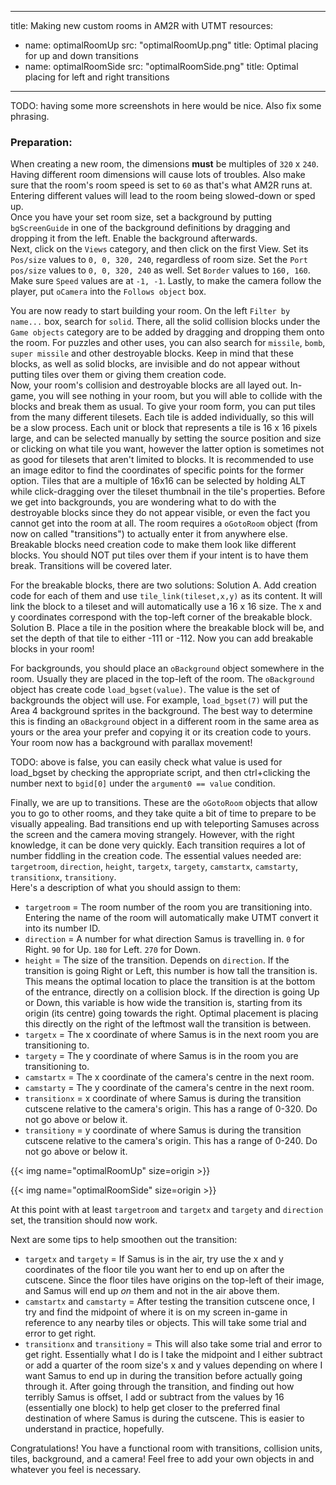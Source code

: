 
---
title: Making new custom rooms in AM2R with UTMT
resources: 
  - name: optimalRoomUp
    src: "optimalRoomUp.png"
    title: Optimal placing for up and down transitions
  - name: optimalRoomSide
    src: "optimalRoomSide.png"
    title: Optimal placing for left and right transitions
---

TODO: having some more screenshots in here would be nice. Also fix some phrasing.

### Preparation:
When creating a new room, the dimensions __must__ be multiples of `320` x `240`. Having different room dimensions will cause lots of troubles. Also make sure that the room's room speed is set to `60` as that's what AM2R runs at. Entering different values will lead to the room being slowed-down or sped up.  
Once you have your set room size, set a background by putting `bgScreenGuide` in one of the background definitions by dragging and dropping it from the left. Enable the background afterwards.  
Next, click on the `Views` category, and then click on the first View. Set its `Pos/size` values to `0, 0, 320, 240`, regardless of room size. Set the `Port pos/size` values to `0, 0, 320, 240` as well. Set `Border` values to `160, 160`. Make sure `Speed` values are at `-1, -1`. Lastly, to make the camera follow the player, put `oCamera` into the `Follows object` box.  

You are now ready to start building your room. On the left `Filter by name...` box, search for `solid`. There, all the solid collision blocks under the `Game objects` category are to be added by dragging and dropping them onto the room. For puzzles and other uses, you can also search for `missile`, `bomb`, `super missile` and other destroyable blocks. Keep in mind that these blocks, as well as solid blocks, are invisible and do not appear without putting tiles over them or giving them creation code.  
Now, your room's collision and destroyable blocks are all layed out. In-game, you will see nothing in your room, but you will able to collide with the blocks and break them as usual. To give your room form, you can put tiles from the many different tilesets. Each tile is added individually, so this will be a slow process. Each unit or block that represents a tile is 16 x 16 pixels large, and can be selected manually by setting the source position and size or clicking on what tile you want, however the latter option is sometimes not as good for tilesets that aren't limited to blocks. It is recommended to use an image editor to find the coordinates of specific points for the former option. Tiles that are a multiple of 16x16 can be selected by holding ALT while click-dragging over the tileset thumbnail in the tile's properties.
Before we get into backgrounds, you are wondering what to do with the destroyable blocks since they do not appear visible, or even the fact you cannot get into the room at all. The room requires a `oGotoRoom` object (from now on called "transitions") to actually enter it from anywhere else. Breakable blocks need creation code to make them look like different blocks. You should NOT put tiles over them if your intent is to have them break.
Transitions will be covered later.

For the breakable blocks, there are two solutions:
  Solution A. Add creation code for each of them and use `tile_link(tileset,x,y)` as its content. It will link the block to a tileset and will automatically use a 16 x 16 size. The x and y coordinates correspond with the top-left corner of the breakable block. 
  Solution B. Place a tile in the position where the breakable block will be, and set the depth of that tile to either -111 or -112.
Now you can add breakable blocks in your room!  

For backgrounds, you should place an `oBackground` object somewhere in the room. Usually they are placed in the top-left of the room. The `oBackground` object has create code `load_bgset(value)`. The value is the set of backgrounds the object will use. For example, `load_bgset(7)` will put the Area 4 background sprites in the background. The best way to determine this is finding an `oBackground` object in a different room in the same area as yours or the area your prefer and copying it or its creation code to yours. Your room now has a background with parallax movement!

TODO: above is false, you can easily check what value is used for load_bgset by checking the appropriate script, and then ctrl+clicking the number next to `bgid[0]` under the `argument0 == value` condition.

Finally, we are up to transitions. These are the `oGotoRoom` objects that allow you to go to other rooms, and they take quite a bit of time to prepare to be visually appealing. Bad transitions end up with teleporting Samuses across the screen and the camera moving strangely. However, with the right knowledge, it can be done very quickly. Each transition requires a lot of number fiddling in the creation code. The essential values needed are: `targetroom`, `direction`, `height`, `targetx`, `targety`, `camstartx`, `camstarty`, `transitionx`, `transitiony`.  
Here's a description of what you should assign to them:
- `targetroom` = The room number of the room you are transitioning into. Entering the name of the room will automatically make UTMT convert it into its number ID.
- `direction` = A number for what direction Samus is travelling in. `0` for Right. `90` for Up. `180` for Left. `270` for Down.
- `height` = The size of the transition. Depends on `direction`. If the transition is going Right or Left, this number is how tall the transition is. This means the optimal location to place the transition is at the bottom of the entrance, directly on a collision block. If the direction is going Up or Down, this variable is how wide the transition is, starting from its origin (its centre) going towards the right. Optimal placement is placing this directly on the right of the leftmost wall the transition is between. 
- `targetx` = The x coordinate of where Samus is in the next room you are transitioning to.
- `targety` = The y coordinate of where Samus is in the room you are transitioning to.
- `camstartx` = The x coordinate of the camera's centre in the next room.
- `camstarty` = The y coordinate of the camera's centre in the next room. 
- `transitionx` = x coordinate of where Samus is during the transition cutscene relative to the camera's origin. This has a range of 0-320. Do not go above or below it.
- `transitiony` = y coordinate of where Samus is during the transition cutscene relative to the camera's origin. This has a range of 0-240. Do not go above or below it.

{{< img name="optimalRoomUp" size=origin >}}

{{< img name="optimalRoomSide" size=origin >}}

At this point with at least `targetroom` and `targetx` and `targety` and `direction` set, the transition should now work.

Next are some tips to help smoothen out the transition:  
- `targetx` and `targety` = If Samus is in the air, try use the x and y coordinates of the floor tile you want her to end up on after the cutscene. Since the floor tiles have origins on the top-left of their image, and Samus will end up *on* them and not in the air above them.
- `camstartx` and `camstarty` = After testing the transition cutscene once, I try and find the midpoint of where it is on my screen in-game in reference to any nearby tiles or objects. This will take some trial and error to get right.
- `transitionx` and `transitiony` = This will also take some trial and error to get right. Essentially what I do is I take the midpoint and I either subtract or add a quarter of the room size's x and y values depending on where I want Samus to end up in during the transition before actually going through it. After going through the transition, and finding out how terribly Samus is offset, I add or subtract from the values by 16 (essentially one block) to help get closer to the preferred final destination of where Samus is during the cutscene. This is easier to understand in practice, hopefully.

Congratulations! You have a functional room with transitions, collision units, tiles, background, and a camera! Feel free to add your own objects in and whatever you feel is necessary.
